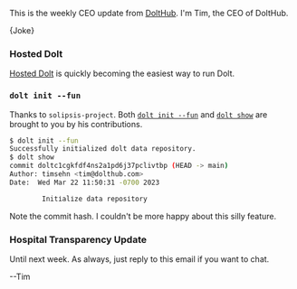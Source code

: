 This is the weekly CEO update from [DoltHub](https://www.dolthub.com/). I'm Tim, the CEO of DoltHub. 

{Joke}

### Hosted Dolt

[Hosted Dolt](https://hosted.doltdb.com/) is quickly becoming the easiest way to run Dolt. 

### `dolt init --fun`

Thanks to `solipsis-project`. Both [`dolt init --fun`]() and [`dolt show`]() are brought to you by his contributions.

```bash
$ dolt init --fun
Successfully initialized dolt data repository.
$ dolt show
commit doltc1cgkfdf4ns2a1pd6j37pclivtbp (HEAD -> main) 
Author: timsehn <tim@dolthub.com>
Date:  Wed Mar 22 11:50:31 -0700 2023

        Іnitіalіze dаtа reposіtоry

```

Note the commit hash. I couldn't be more happy about this silly feature.

### Hospital Transparency Update



Until next week. As always, just reply to this email if you want to chat.

--Tim

